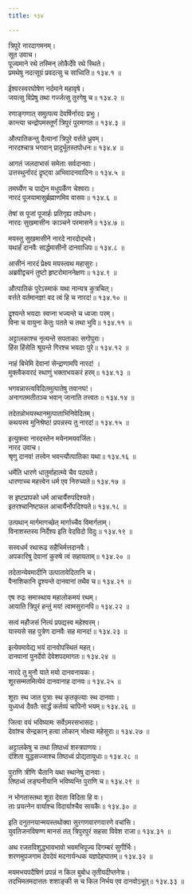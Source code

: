 ```yaml
---
title: १३४

---
```

त्रिपुरे नारदागमनम्।  
सूत उवाच।  
पूज्यमाने रथे तस्मिन् लोकैर्देवे रथे स्थिते।  
प्रमथेषु नदत्सूग्रं प्रवदत्सु च साध्विति॥ १३४.१ ॥  
  
ईश्वरस्वरघोषेण नर्दमाने महावृषे।  
जयत्सु विप्रेषु तथा गर्ज्जत्सु तुरगेषु च॥ १३४.२ ॥  
  
रणाङ्गणात् समुत्पत्य देवर्षिर्नारदः प्रभुः।  
कान्त्या चन्द्रोपमस्तूर्णं त्रिपुरं पुरमागतः॥ १३४.३ ॥  
  
औत्पातिकन्तु दैत्यानां त्रिपुरे वर्त्तते ध्रुवम्।  
नारदश्चात्र भगवान् प्रादुर्भूतस्तपोधनः॥ १३४.४ ॥  
  
आगतं जलदाभासं समेताः सर्वदानवाः।  
उत्तस्थुर्नारदं द्रृष्ट्वा अभिवादनवादिनः॥ १३४.५ ॥  
  
तमर्घ्येण च पाद्येन मधुपर्केण चेश्वराः।  
नारदं पूजयामासुर्ब्रह्माणमिव वासवः॥ १३४.६ ॥  
  
तेषां स पूजां पूजार्हः प्रतिगृह्य तपोधनः।  
नारदः सुखमासीनः काञ्चने परमासने॥ १३४.७ ॥  
  
मयस्तु सुखमासीने नारदे नारदोद्भवे।  
यथार्हं दानवैः सार्द्धमासीनो दानवाधिपः॥ १३४.८ ॥  
  
आसीनं नारदं प्रेक्ष्य मयस्त्वथ महासुरः।  
अब्रवीद्वचनं तुष्टो हृष्टरोमाननेक्षणः॥ १३४.९ ॥  
  
औत्पातिकं पुरेऽस्माकं यथा नान्यत्र कुत्रचित्।  
वर्त्तते वर्तमानज्ञ! वद त्वं हि च नारद!॥ १३४.१० ॥  
  
द्रृश्यन्ते भयदाः स्वप्ना भज्यन्ते च ध्वजाः परम्।  
विना च वायुना केतुः पतते च तथा भुवि॥ १३४.११ ॥  
  
अट्टालकाश्च नृत्यन्ते सपताकाः सगोपुराः।  
हिंस हिंसेति श्रूयन्ते गिरश्च भयदाः पुरे॥ १३४.१२ ॥  
  
नाहं बिभेमि देवानां सेन्द्राणामपि नारद! ।  
मुक्त्वैकवरदं स्थाणुं भक्ताभयकरं हरम्॥ १३४.१३ ॥  
  
भगवन्नास्त्यविदितमुत्पातेषु तवानघ!।  
अनागतमतीतञ्च भवान् जानाति तत्त्वतः॥ १३४.१४ ॥  
  
तदेतन्नोभयस्थानमुत्पाताभिनिवेदितम्।  
कथयस्व मुनिश्रेष्ठ! प्रपन्नस्य तु नारद!॥ १३४.१५ ॥  
  
इत्युक्त्वा नारदस्तेन मयेनामयवर्जितः।  
नारद उवाच।  
श्रृणु दानव! तत्त्वेन भवन्त्यौत्पातिका यथा॥ १३४.१६ ॥  
  
धर्मेति धारणे धातुर्माहात्म्ये चैव पठ्यते।  
धारणाच्च महत्त्वेन धर्म एव निरुच्यते॥ १३४.१७ ॥  
  
स इष्टप्रापको धर्म आचार्यैरुपदिश्यते।  
इतरश्चानिष्टफल आचार्यैर्नोपदिश्यते॥ १३४.१८ ॥  
  
उत्पथान् मार्गमागच्छेत् मार्गाच्चैव विमार्गताम्।  
विनाशस्तस्य निर्देश्य इति वेदविदो विदुः॥ १३४.१९ ॥  
  
सस्वधर्म रथारूढ सहैभिर्मत्तदानवैः।  
अपकारिषु देवानां कुरुषे त्वं सहायताम्॥ १३४.२० ॥  
  
तदेतान्येवमादीनि उत्पातावेदितानि च।  
वैनाशिकानि द्रृश्यन्ते दानवानां तथैव च॥ १३४.२१ ॥  
  
एष रुद्रः समास्थाय महालोकमयं रथम्।  
आयाति त्रिपुरं हन्तुं मय! त्वामसुरानपि॥ १३४.२२ ॥  
  
सत्वं महौजसं नित्यं प्रपद्यस्व महेश्वरम्।  
यास्यसे सह पुत्रेण दानवैः सह मानद!॥ १३४.२३ ॥  
  
इत्येवमावेद्य भयं दानवोपस्थितं महत्।  
दानवानां पुनर्देवो देवेशपदमागतः॥ १३४.२४ ॥  
  
नारदे तु मुनौ याते मयो दानवनायकः।  
शूरसम्मतमित्येवं दानवानाह दानवः॥ १३४.२५ ॥  
  
शूराः स्थ जात पुत्राः स्थ कृतकृत्याः स्थ दानवाः।  
युध्यध्वं दैवतैः सार्द्धं कर्तव्यं चापिनो भयम्॥ १३४.२६ ॥  
  
जित्वा वयं भविष्यामः सर्वेऽमरसभासदः।  
देवांश्च सेन्द्रकान् हत्वा लोकान् भोक्ष्या महेसुराः॥ १३४.२७ ॥  
  
अट्टालकेषु च तथा तिष्ठध्वं शस्त्रपाणयः।  
दंशिता युद्धसज्जाश्च तिष्ठध्वं प्रोद्यतायुधाः॥ १३४.२८ ॥  
  
पुराणि त्रीणि चैतानि यथा स्थानेषु दानवाः।  
तिष्ठध्वं लङ्घनीयानि भविष्यन्ति पुराणि च॥ १३४.२९ ॥  
  
न भोगतास्तथा शूरा देवता विदिता हि वः।  
ताः प्रयत्नेन वार्याश्च विदार्याश्चैव सायकैः॥ १३४.३० ॥  
  
इति दनुतनयान्मयस्तथोक्वा सुरगणवारणवारणे वचांसि।  
युवतिजनविषण्ण मानसं तत् त्रिपुरपुरं सहसा विवेश राजा॥ १३४.३१ ॥  
  
अथ रजतविशुद्धभावभावो भवमभिपूज्य दिगम्बरं सुगीर्भिः।  
शरणमुपजगाम देवदेवं मदनार्यन्धक यज्ञदेहघातम्॥ १३४.३२ ॥  
  
मयमभयपदैषिणं प्रपन्नं न किल बुबोध तृतीयदीप्तनेत्रः।  
तदभिमतमदात्ततः शशाङ्की स च किल निर्भय एव दानवोऽभूत्॥ १३४.३३ ॥